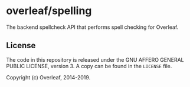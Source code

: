 overleaf/spelling
===================

The backend spellcheck API that performs spell checking for Overleaf.

License
-------

The code in this repository is released under the GNU AFFERO GENERAL PUBLIC LICENSE, version 3. A copy can be found in the `LICENSE` file.

Copyright (c) Overleaf, 2014-2019.

